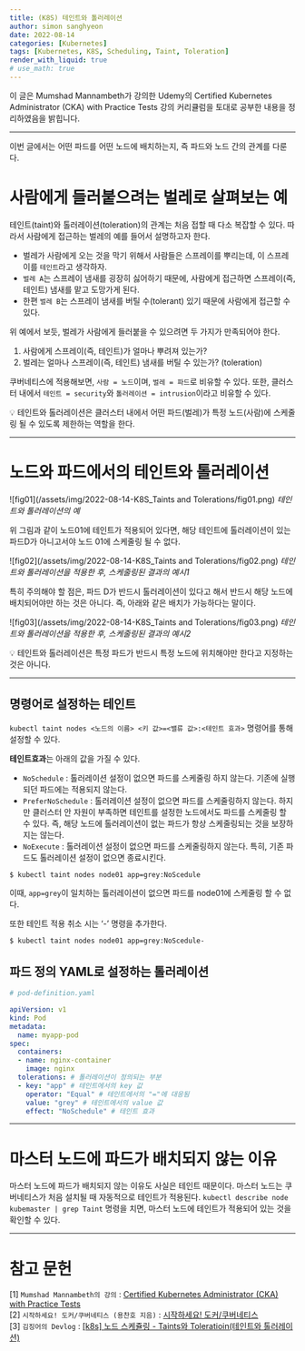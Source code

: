 ```yaml
---
title: (K8S) 테인트와 톨러레이션
author: simon sanghyeon
date: 2022-08-14
categories: [Kubernetes]
tags: [Kubernetes, K8S, Scheduling, Taint, Toleration]
render_with_liquid: true
# use_math: true
---
```

이 글은 Mumshad Mannambeth가 강의한 Udemy의 Certified Kubernetes Administrator (CKA) with Practice Tests 강의 커리큘럼을 토대로 공부한 내용을 정리하였음을 밝힙니다.

---

이번 글에서는 어떤 파드를 어떤 노드에 배치하는지, 즉 파드와 노드 간의 관계를 다룬다.

# 사람에게 들러붙으려는 벌레로 살펴보는 예

테인트(taint)와 톨러레이션(toleration)의 관계는 처음 접할 때 다소 복잡할 수 있다. 따라서 사람에게 접근하는 벌레의 예를 들어서 설명하고자 한다.

- 벌레가 사람에게 오는 것을 막기 위해서 사람들은 스프레이를 뿌리는데, 이 스프레이를 `테인트`라고 생각하자.
- `벌레 A`는 스프레이 냄새를 굉장히 싫어하기 때문에, 사람에게 접근하면 스프레이(즉, 테인트) 냄새를 맡고 도망가게 된다.
- 한편 `벌레 B`는 스프레이 냄새를 버틸 수(tolerant) 있기 때문에 사람에게 접근할 수 있다.

위 예에서 보듯, 벌레가 사람에게 들러붙을 수 있으려면 두 가지가 만족되어야 한다.
1) 사람에게 스프레이(즉, 테인트)가 얼마나 뿌려져 있는가?
2) 벌레는 얼마나 스프레이(즉, 테인트) 냄새를 버틸 수 있는가? (toleration)

쿠버네티스에 적용해보면, `사람 = 노드`이며, `벌레 = 파드`로 비유할 수 있다. 또한, 클러스터 내에서 `테인트 = security`와 `톨러레이션 = intrusion`이라고 비유할 수 있다.

<aside>
💡 테인트와 톨러레이션은 클러스터 내에서 어떤 파드(벌레)가 특정 노드(사람)에 스케줄링 될 수 있도록 제한하는 역할을 한다.
</aside>

---

# 노드와 파드에서의 테인트와 톨러레이션

![fig01](/assets/img/2022-08-14-K8S_Taints and Tolerations/fig01.png)
*테인트와 톨러레이션의 예*

위 그림과 같이 노드01에 테인트가 적용되어 있다면, 해당 테인트에 톨러레이션이 있는 파드D가 아니고서야 노드 01에 스케줄링 될 수 없다.

![fig02](/assets/img/2022-08-14-K8S_Taints and Tolerations/fig02.png)
*테인트와 톨러레이션을 적용한 후, 스케줄링된 결과의 예시1*

특히 주의해야 할 점은, 파드 D가 반드시 톨러레이션이 있다고 해서 반드시 해당 노드에 배치되어야만 하는 것은 아니다. 즉, 아래와 같은 배치가 가능하다는 말이다.

![fig03](/assets/img/2022-08-14-K8S_Taints and Tolerations/fig03.png)
*테인트와 톨러레이션을 적용한 후, 스케줄링된 결과의 예시2*

<aside>
💡 테인트와 톨러레이션은 특정 파드가 반드시 특정 노드에 위치해야만 한다고 지정하는 것은 아니다.
</aside>

---

## 명령어로 설정하는 테인트

`kubectl taint nodes <노드의 이름> <키 값>=<밸류 값>:<테인트 효과>` 명령어를 통해 설정할 수 있다.

**테인트효과**는 아래의 값을 가질 수 있다.
  - `NoSchedule` : 톨러레이션 설정이 없으면 파드를 스케줄링 하지 않는다. 기존에 실행되던 파드에는 적용되지 않는다.
  - `PreferNoSchedule` : 톨러레이션 설정이 없으면 파드를 스케줄링하지 않는다. 하지만 클러스터 안 자원이 부족하면 테인트를 설정한 노드에서도 파드를 스케줄링 할 수 있다. 즉, 해당 노드에 톨러레이션이 없는 파드가 항상 스케줄링되는 것을 보장하지는 않는다.
  - `NoExecute` : 톨러레이션 설정이 없으면 파드를 스케줄링하지 않는다. 특히, 기존 파드도 톨러레이션 설정이 없으면 종료시킨다.

```bash
$ kubectl taint nodes node01 app=grey:NoScedule
```

이때, `app=grey`이 일치하는 톨러레이션이 없으면 파드를 node01에 스케줄링 할 수 없다.

또한 테인트 적용 취소 시는 ‘-’ 명령을 추가한다.

```bash
$ kubectl taint nodes node01 app=grey:NoScedule-
```


## 파드 정의 YAML로 설정하는 톨러레이션

```yaml
# pod-definition.yaml

apiVersion: v1
kind: Pod
metadata:
  name: myapp-pod
spec:
  containers:
  - name: nginx-container
    image: nginx
  tolerations: # 톨러레이션이 정의되는 부분
  - key: "app" # 테인트에서의 key 값
    operator: "Equal" # 테인트에서의 "="에 대응됨
    value: "grey" # 테인트에서의 value 값
    effect: "NoSchedule" # 테인트 효과
```

---

# 마스터 노드에 파드가 배치되지 않는 이유

마스터 노드에 파드가 배치되지 않는 이유도 사실은 테인트 때문이다. 마스터 노드는 쿠버네티스가 처음 설치될 때 자동적으로 테인트가 적용된다.
`kubectl describe node kubemaster | grep Taint` 명령을 치면, 마스터 노드에 테인트가 적용되어 있는 것을 확인할 수 있다.

---

# 참고 문헌

[1] `Mumshad Mannambeth의 강의` : [Certified Kubernetes Administrator (CKA) with Practice Tests](https://www.udemy.com/course/certified-kubernetes-administrator-with-practice-tests/)<br>
[2] `시작하세요! 도커/쿠버네티스 (용찬호 지음)` : [시작하세요! 도커/쿠버네티스](http://www.yes24.com/Product/Goods/84927385)<br>
[3] `김징어의 Devlog` : [[k8s] 노드 스케쥴링 - Taints와 Toleratioin(테인트와 톨러레이션)](https://kimjingo.tistory.com/146)
